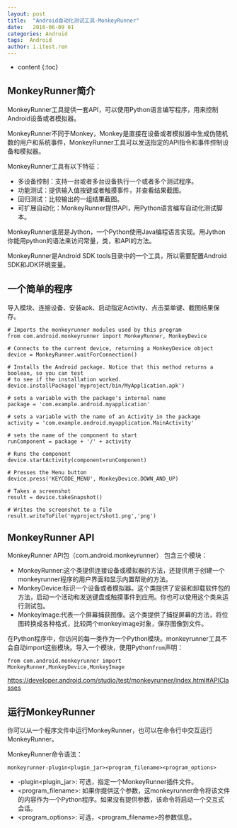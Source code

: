 ```yaml
---
layout: post
title:  "Android自动化测试工具-MonkeyRunner"
date:   2016-06-09 01
categories: Android
tags:  Android
author: i.itest.ren
---
```


* content
{:toc}




## MonkeyRunner简介 ##

MonkeyRunner工具提供一套API，可以使用Python语言编写程序，用来控制Android设备或者模拟器。

MonkeyRunner不同于Monkey，Monkey是直接在设备或者模拟器中生成伪随机数的用户和系统事件，MonkeyRunner工具可以发送指定的API指令和事件控制设备和模拟器。

MonkeyRunner工具有以下特征：

- 多设备控制：支持一台或者多台设备执行一个或者多个测试程序。
- 功能测试：提供输入值按键或者触摸事件，并查看结果截图。
- 回归测试：比较输出的一组结果截图。
- 可扩展自动化：MonkeyRunner提供API，用Python语言编写自动化测试脚本。

MonkeyRunner底层是Jython，一个Python使用Java编程语言实现。用Jython你能用python的语法来访问常量，类，和API的方法。

MonkeyRunner是Android SDK tools目录中的一个工具，所以需要配置Android SDK和JDK环境变量。


## 一个简单的程序 ##

导入模块、连接设备、安装apk、启动指定Activity、点击菜单键、截图结果保存。

	# Imports the monkeyrunner modules used by this program
	from com.android.monkeyrunner import MonkeyRunner, MonkeyDevice
	
	# Connects to the current device, returning a MonkeyDevice object
	device = MonkeyRunner.waitForConnection()
	
	# Installs the Android package. Notice that this method returns a boolean, so you can test
	# to see if the installation worked.
	device.installPackage('myproject/bin/MyApplication.apk')
	
	# sets a variable with the package's internal name
	package = 'com.example.android.myapplication'
	
	# sets a variable with the name of an Activity in the package
	activity = 'com.example.android.myapplication.MainActivity'
	
	# sets the name of the component to start
	runComponent = package + '/' + activity
	
	# Runs the component
	device.startActivity(component=runComponent)
	
	# Presses the Menu button
	device.press('KEYCODE_MENU', MonkeyDevice.DOWN_AND_UP)
	
	# Takes a screenshot
	result = device.takeSnapshot()
	
	# Writes the screenshot to a file
	result.writeToFile('myproject/shot1.png','png')


## MonkeyRunner API ##

MonkeyRunner API包（com.android.monkeyrunner） 包含三个模块：

- MonkeyRunner:这个类提供连接设备或模拟器的方法，还提供用于创建一个monkeyrunner程序的用户界面和显示内置帮助的方法。
- MonkeyDevice:标识一个设备或者模拟器。这个类提供了安装和卸载软件包的方法，启动一个活动和发送键盘或触摸事件到应用。你也可以使用这个类来运行测试包。
- MonkeyImage:代表一个屏幕捕获图像。这个类提供了捕捉屏幕的方法，将位图转换成各种格式，比较两个monkeyimage对象，保存图像到文件。

在Python程序中，你访问的每一类作为一个Python模块。monkeyrunner工具不会自动import这些模块。导入一个模块，使用Python`from`声明：

    from com.android.monkeyrunner import MonkeyRunner,MonkeyDevice,MonkeyImage

https://developer.android.com/studio/test/monkeyrunner/index.html#APIClasses

## 运行MonkeyRunner ##

你可以从一个程序文件中运行MonkeyRunner，也可以在命令行中交互运行MonkeyRunner。

MonkeyRunner命令语法：

	monkeyrunner-plugin<plugin_jar><program_filename><program_options>

- -plugin<plugin_jar>: 可选，指定一个MonkeyRunner插件文件。
- <program_filename>: 如果你提供这个参数，这monkeyrunner命令将该文件的内容作为一个Python程序。如果没有提供参数，该命令将启动一个交互式会话。
- <program_options>: 可选，<program_filename>的参数信息。

